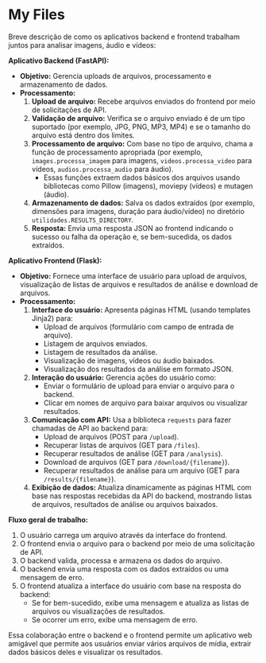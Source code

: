 # My Files

Breve descrição de como os aplicativos backend e frontend trabalham juntos para analisar imagens, áudio e vídeos:

**Aplicativo Backend (FastAPI):**

* **Objetivo:** Gerencia uploads de arquivos, processamento e armazenamento de dados.
* **Processamento:**
    1. **Upload de arquivo:** Recebe arquivos enviados do frontend por meio de solicitações de API.
    2. **Validação de arquivo:** Verifica se o arquivo enviado é de um tipo suportado (por exemplo, JPG, PNG, MP3, MP4) e se o tamanho do arquivo está dentro dos limites.
    3. **Processamento de arquivo:** Com base no tipo de arquivo, chama a função de processamento apropriada (por exemplo, `images.processa_imagem` para imagens, `videos.processa_video` para vídeos, `audios.processa_audio` para áudio).
        * Essas funções extraem dados básicos dos arquivos usando bibliotecas como Pillow (imagens), moviepy (vídeos) e mutagen (áudio).
    4. **Armazenamento de dados:** Salva os dados extraídos (por exemplo, dimensões para imagens, duração para áudio/vídeo) no diretório `utilidades.RESULTS_DIRECTORY`.
    5. **Resposta:** Envia uma resposta JSON ao frontend indicando o sucesso ou falha da operação e, se bem-sucedida, os dados extraídos.

**Aplicativo Frontend (Flask):**

* **Objetivo:** Fornece uma interface de usuário para upload de arquivos, visualização de listas de arquivos e resultados de análise e download de arquivos.
* **Processamento:**
    1. **Interface do usuário:** Apresenta páginas HTML (usando templates Jinja2) para:
        * Upload de arquivos (formulário com campo de entrada de arquivo).
        * Listagem de arquivos enviados.
        * Listagem de resultados da análise.
        * Visualização de imagens, vídeos ou áudio baixados.
        * Visualização dos resultados da análise em formato JSON.
    2. **Interação do usuário:** Gerencia ações do usuário como:
        * Enviar o formulário de upload para enviar o arquivo para o backend.
        * Clicar em nomes de arquivo para baixar arquivos ou visualizar resultados.
    3. **Comunicação com API:** Usa a biblioteca `requests` para fazer chamadas de API ao backend para:
        * Upload de arquivos (POST para `/upload`).
        * Recuperar listas de arquivos (GET para `/files`).
        * Recuperar resultados de análise (GET para `/analysis`).
        * Download de arquivos (GET para `/download/{filename}`).
        * Recuperar resultados de análise para um arquivo (GET para `/results/{filename}`).
    4. **Exibição de dados:** Atualiza dinamicamente as páginas HTML com base nas respostas recebidas da API do backend, mostrando listas de arquivos, resultados de análise ou arquivos baixados.

**Fluxo geral de trabalho:**

1. O usuário carrega um arquivo através da interface do frontend.
2. O frontend envia o arquivo para o backend por meio de uma solicitação de API.
3. O backend valida, processa e armazena os dados do arquivo.
4. O backend envia uma resposta com os dados extraídos ou uma mensagem de erro.
5. O frontend atualiza a interface do usuário com base na resposta do backend:
    * Se for bem-sucedido, exibe uma mensagem e atualiza as listas de arquivos ou visualizações de resultados.
    * Se ocorrer um erro, exibe uma mensagem de erro.

Essa colaboração entre o backend e o frontend permite um aplicativo web amigável que permite aos usuários enviar vários arquivos de mídia, extrair dados básicos deles e visualizar os resultados.
